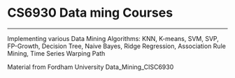 # CS6930 Data ming Courses<br>

-----
Implementing various Data Mining Algorithms: KNN, K-means, SVM, SVP, FP-Growth, Decision Tree, Naive Bayes, Ridge Regression, Association Rule Mining, Time Series Warping Path

Material from Fordham University Data_Mining_CISC6930
